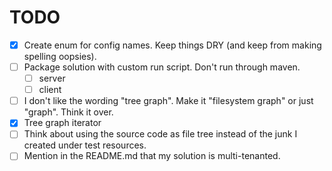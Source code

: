 # TODO

- [x] Create enum for config names. Keep things DRY (and keep from making spelling oopsies).
- [ ] Package solution with custom run script. Don't run through maven.
  - [ ] server
  - [ ] client
- [ ] I don't like the wording "tree graph". Make it "filesystem graph" or just "graph".
      Think it over.
- [x] Tree graph iterator
- [ ] Think about using the source code as file tree instead of the junk I created under
      test resources.
- [ ] Mention in the README.md that my solution is multi-tenanted.
